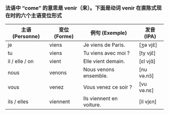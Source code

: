 ### 法语中 “come” 的意思是 venir（来）。下面是动词 venir 在直陈式现在时的六个主语变位形式

| 主语 (Personne) | 变位 (Forme) | 例句 (Exemple) | 发音 (IPA)   |
|--------|------|-------|-------|
| je               | viens         | Je viens de Paris.            | [ʒə vjɛ̃]       |
| tu               | viens         | Tu viens avec moi ?           | [ty vjɛ̃]       |
| il / elle / on   | vient         | Elle vient demain.            | [ɛl vjɑ̃]       |
| nous             | venons        | Nous venons ensemble.         | [nu və.nɔ̃]     |
| vous             | venez         | Vous venez ce soir ?          | [vu və.nɛ]      |
| ils / elles      | viennent      | Ils viennent en voiture.      | [il vjɛn]       |

